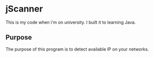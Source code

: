 jScanner
========

This is my code when i'm on university. I built it to learning Java.

## Purpose
The purpose of this program is to detect available IP on your networks.